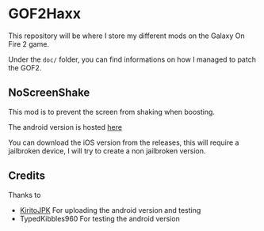 # GOF2Haxx

This repository will be where I store my different mods on the Galaxy On Fire 2 game.

Under the `doc/` folder, you can find informations on how I managed to patch the GOF2. 

## NoScreenShake
This mod is to prevent the screen from shaking when boosting.

The android version is hosted [here](https://github.com/KiritoJPK/Galaxy-on-Fire-2-FULL-HD-Android)

You can download the iOS version from the releases, this will require a jailbroken device, I will try to create a non jailbroken version.

## Credits
Thanks to 
- [KiritoJPK](https://github.com/KiritoJPK) For uploading the android version and testing
- TypedKibbles960 For testing the android version